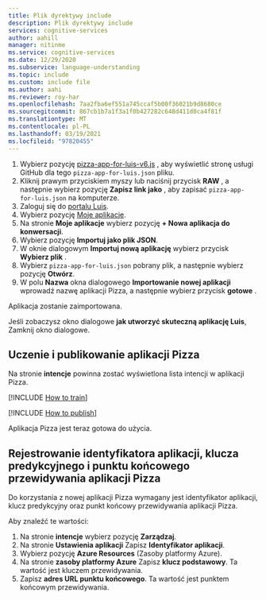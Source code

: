 ```yaml
---
title: Plik dyrektywy include
description: Plik dyrektywy include
services: cognitive-services
author: aahill
manager: nitinme
ms.service: cognitive-services
ms.date: 12/29/2020
ms.subservice: language-understanding
ms.topic: include
ms.custom: include file
ms.author: aahi
ms.reviewer: roy-har
ms.openlocfilehash: 7aa2fba6ef551a745ccaf5b00f36021b9d8680ce
ms.sourcegitcommit: 867cb1b7a1f3a1f0b427282c648d411d0ca4f81f
ms.translationtype: MT
ms.contentlocale: pl-PL
ms.lasthandoff: 03/19/2021
ms.locfileid: "97820455"
---
```

1. Wybierz pozycję [pizza-app-for-luis-v6.js](https://github.com/Azure-Samples/cognitive-services-sample-data-files/blob/master/luis/apps/pizza-app-for-luis-v6.json) , aby wyświetlić stronę usługi GitHub dla tego `pizza-app-for-luis.json` pliku.
1. Kliknij prawym przyciskiem myszy lub naciśnij przycisk **RAW** , a następnie wybierz pozycję **Zapisz link jako** , aby zapisać `pizza-app-for-luis.json` na komputerze.
1. Zaloguj się do [portalu Luis](https://www.luis.ai).
1. Wybierz pozycję [Moje aplikacje](https://www.luis.ai/applications).
1. Na stronie **Moje aplikacje** wybierz pozycję **+ Nowa aplikacja do konwersacji**.
1. Wybierz pozycję **Importuj jako plik JSON**.
1. W oknie dialogowym **Importuj nową aplikację** wybierz przycisk **Wybierz plik** .
1. Wybierz `pizza-app-for-luis.json` pobrany plik, a następnie wybierz pozycję **Otwórz**.
1. W polu **Nazwa** okna dialogowego **Importowanie nowej aplikacji** wprowadź nazwę aplikacji Pizza, a następnie wybierz przycisk **gotowe** .

Aplikacja zostanie zaimportowana.

Jeśli zobaczysz okno dialogowe **jak utworzyć skuteczną aplikację Luis**, Zamknij okno dialogowe.

## <a name="train-and-publish-the-pizza-app"></a>Uczenie i publikowanie aplikacji Pizza

Na stronie **intencje** powinna zostać wyświetlona lista intencji w aplikacji Pizza.

[!INCLUDE [How to train](howto-train.md)]

[!INCLUDE [How to publish](howto-publish.md)]

Aplikacja Pizza jest teraz gotowa do użycia.

## <a name="record-the-app-id-prediction-key-and-prediction-endpoint-of-your-pizza-app"></a>Rejestrowanie identyfikatora aplikacji, klucza predykcyjnego i punktu końcowego przewidywania aplikacji Pizza

Do korzystania z nowej aplikacji Pizza wymagany jest identyfikator aplikacji, klucz predykcyjny oraz punkt końcowy przewidywania aplikacji Pizza.

Aby znaleźć te wartości:

1. Na stronie **intencje** wybierz pozycję **Zarządzaj**.
1. Na stronie **Ustawienia aplikacji** Zapisz **Identyfikator aplikacji**.
1. Wybierz pozycję **Azure Resources** (Zasoby platformy Azure).
1. Na stronie **zasoby platformy Azure** Zapisz **klucz podstawowy**. Ta wartość jest kluczem przewidywania.
1. Zapisz **adres URL punktu końcowego**. Ta wartość jest punktem końcowym przewidywania.
